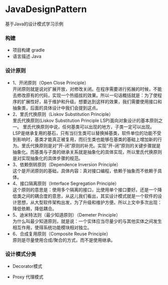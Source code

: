 # JavaDesignPattern
基于Java的设计模式学习示例

### 构建
* 项目构建 gradle
* 语言描述 Java

### 设计原则
* 1、开闭原则（Open Close Principle）    
开闭原则就是说对扩展开放，对修改关闭。在程序需要进行拓展的时候，不能去修改原有的代码，实现一个热插拔的效果。所以一句话概括就是：为了使程序的扩展性好，易于维护和升级。想要达到这样的效果，我们需要使用接口和抽象类，后面的具体设计中我们会提到这点。
* 2、里氏代换原则（Liskov Substitution Principle）    
里氏代换原则(Liskov Substitution Principle LSP)面向对象设计的基本原则之一。 里氏代换原则中说，任何基类可以出现的地方，子类一定可以出现。 LSP是继承复用的基石，只有当衍生类可以替换掉基类，软件单位的功能不受到影响时，基类才能真正被复用，而衍生类也能够在基类的基础上增加新的行为。里氏代换原则是对“开-闭”原则的补充。实现“开-闭”原则的关键步骤就是抽象化。而基类与子类的继承关系就是抽象化的具体实现，所以里氏代换原则是对实现抽象化的具体步骤的规范。
* 3、依赖倒转原则（Dependence Inversion Principle）    
这个是开闭原则的基础，具体内容：真对接口编程，依赖于抽象而不依赖于具体。
* 4、接口隔离原则（Interface Segregation Principle）    
这个原则的意思是：使用多个隔离的接口，比使用单个接口要好。还是一个降低类之间的耦合度的意思，从这儿我们看出，其实设计模式就是一个软件的设计思想，从大型软件架构出发，为了升级和维护方便。所以上文中多次出现：降低依赖，降低耦合。
* 5、迪米特法则（最少知道原则）（Demeter Principle）    
为什么叫最少知道原则，就是说：一个实体应当尽量少的与其他实体之间发生相互作用，使得系统功能模块相对独立。
* 6、合成复用原则（Composite Reuse Principle）    
原则是尽量使用合成/聚合的方式，而不是使用继承。

### 设计模式分类
* Decorator模式
 

* Proxy  代理模式

